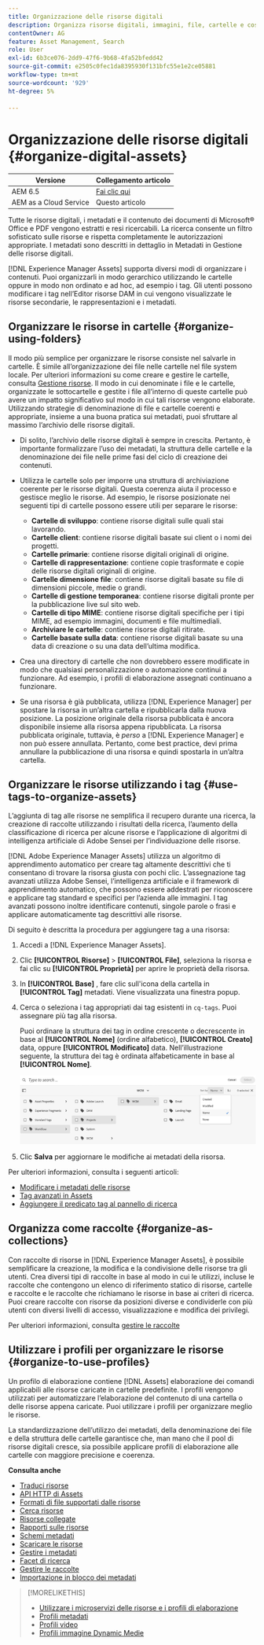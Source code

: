 ```yaml
---
title: Organizzazione delle risorse digitali
description: Organizza risorse digitali, immagini, file, cartelle e così via, utilizzando Experience Manager.
contentOwner: AG
feature: Asset Management, Search
role: User
exl-id: 6b3ce076-2dd9-47f6-9b68-4fa52bfedd42
source-git-commit: e2505c0fec1da8395930f131bfc55e1e2ce05881
workflow-type: tm+mt
source-wordcount: '929'
ht-degree: 5%

---
```


# Organizzazione delle risorse digitali {#organize-digital-assets}

| Versione | Collegamento articolo |
| -------- | ---------------------------- |
| AEM 6.5 | [Fai clic qui](https://experienceleague.adobe.com/docs/experience-manager-65/assets/managing/organize-assets.html?lang=en) |
| AEM as a Cloud Service | Questo articolo |

Tutte le risorse digitali, i metadati e il contenuto dei documenti di Microsoft® Office e PDF vengono estratti e resi ricercabili. La ricerca consente un filtro sofisticato sulle risorse e rispetta completamente le autorizzazioni appropriate. I metadati sono descritti in dettaglio in Metadati in Gestione delle risorse digitali.

[!DNL Experience Manager Assets] supporta diversi modi di organizzare i contenuti. Puoi organizzarli in modo gerarchico utilizzando le cartelle oppure in modo non ordinato e ad hoc, ad esempio i tag. Gli utenti possono modificare i tag nell’Editor risorse DAM in cui vengono visualizzate le risorse secondarie, le rappresentazioni e i metadati.

<!-- Commenting to pull down the existing content before applying changes wrt CQDOC-15930
## Create folders {#create-folders}

When organizing a collection of assets, for example, all *Nature* images, you can create folders to keep them together. You can use folders to categorize and organize your assets. [!DNL Assets] does not require you to organize assets in folders to work better.

>[!NOTE]
>
>Sharing an Assets folder (in Marketing Cloud) of the type `sling:OrderedFolder`, is not supported. If you want to share a folder, do not select Ordered when creating a folder.

1. Navigate to the place in your digital assets folder where you want to create a folder.
1. In the menu, click **[!UICONTROL Create]**. Select **[!UICONTROL New Folder]**.
1. In the **[!UICONTROL Title]** field, provide a folder name. By default, DAM uses the title that you provided as the folder name. Once the folder is created, you can override the default and specify another folder name.
1. Click **[!UICONTROL Create]**. Your folder is displayed in the digital assets folder.

## Add CUG properties to folders {#add-cug-properties-to-folders}

You can limit who can access certain folders in Assets by making the folder part of a closed user group (CUG). To make a folder part of a CUG:

1. In Assets, right-click the folder you want to add closed user group properties for and select **Properties**.  
1. Click the **CUG** tab.
1. Select the **Enabled** check box to make the folder and its assets available only to a closed user group.  
1. Browse to the login page, if there is one, to add that information. Add admitted groups by clicking **Add item**. If necessary, add the realm. Click **OK** to save your changes.

## Use tags to organize assets {#use-tags-to-organize-assets}

You can use folders or tags or both to organize assets. Adding tags to assets makes them easier to retrieve during a search. To add tags to an asset, follow these steps:

1. In the Digital Asset Manager, double-click the asset to open it.
1. In the **Tags** area, open the menu to reveal the available tags. Select tags as appropriate. To delete a tag, hover the pointer over the tag and click `X` to delete it.
1. Click **Save** to save any tags you added.

Date24/08/2021
-->

## Organizzare le risorse in cartelle {#organize-using-folders}

Il modo più semplice per organizzare le risorse consiste nel salvarle in cartelle. È simile all’organizzazione dei file nelle cartelle nel file system locale. Per ulteriori informazioni su come creare e gestire le cartelle, consulta [Gestione risorse](manage-digital-assets.md). Il modo in cui denominate i file e le cartelle, organizzate le sottocartelle e gestite i file all’interno di queste cartelle può avere un impatto significativo sul modo in cui tali risorse vengono elaborate. Utilizzando strategie di denominazione di file e cartelle coerenti e appropriate, insieme a una buona pratica sui metadati, puoi sfruttare al massimo l’archivio delle risorse digitali.

* Di solito, l’archivio delle risorse digitali è sempre in crescita. Pertanto, è importante formalizzare l’uso dei metadati, la struttura delle cartelle e la denominazione dei file nelle prime fasi del ciclo di creazione dei contenuti.
* Utilizza le cartelle solo per imporre una struttura di archiviazione coerente per le risorse digitali. Questa coerenza aiuta il processo e gestisce meglio le risorse. Ad esempio, le risorse posizionate nei seguenti tipi di cartelle possono essere utili per separare le risorse:

   * **Cartelle di sviluppo**: contiene risorse digitali sulle quali stai lavorando.
   * **Cartelle client**: contiene risorse digitali basate sui client o i nomi dei progetti.
   * **Cartelle primarie**: contiene risorse digitali originali di origine.
   * **Cartelle di rappresentazione**: contiene copie trasformate e copie delle risorse digitali originali di origine.
   * **Cartelle dimensione file**: contiene risorse digitali basate su file di dimensioni piccole, medie o grandi.
   * **Cartelle di gestione temporanea**: contiene risorse digitali pronte per la pubblicazione live sul sito web.
   * **Cartelle di tipo MIME**: contiene risorse digitali specifiche per i tipi MIME, ad esempio immagini, documenti e file multimediali.
   * **Archiviare le cartelle**: contiene risorse digitali ritirate.
   * **Cartelle basate sulla data**: contiene risorse digitali basate su una data di creazione o su una data dell’ultima modifica.

* Crea una directory di cartelle che non dovrebbero essere modificate in modo che qualsiasi personalizzazione o automazione continui a funzionare. Ad esempio, i profili di elaborazione assegnati continuano a funzionare.
* Se una risorsa è già pubblicata, utilizza [!DNL Experience Manager] per spostare la risorsa in un’altra cartella e ripubblicarla dalla nuova posizione. La posizione originale della risorsa pubblicata è ancora disponibile insieme alla risorsa appena ripubblicata. La risorsa pubblicata originale, tuttavia, è *perso* a [!DNL Experience Manager] e non può essere annullata. Pertanto, come best practice, devi prima annullare la pubblicazione di una risorsa e quindi spostarla in un’altra cartella.

## Organizzare le risorse utilizzando i tag {#use-tags-to-organize-assets}

L’aggiunta di tag alle risorse ne semplifica il recupero durante una ricerca, la creazione di raccolte utilizzando i risultati della ricerca, l’aumento della classificazione di ricerca per alcune risorse e l’applicazione di algoritmi di intelligenza artificiale di Adobe Sensei per l’individuazione delle risorse.

[!DNL Adobe Experience Manager Assets] utilizza un algoritmo di apprendimento automatico per creare tag altamente descrittivi che ti consentano di trovare la risorsa giusta con pochi clic. L’assegnazione tag avanzati utilizza Adobe Sensei, l’intelligenza artificiale e il framework di apprendimento automatico, che possono essere addestrati per riconoscere e applicare tag standard e specifici per l’azienda alle immagini. I tag avanzati possono inoltre identificare contenuti, singole parole o frasi e applicare automaticamente tag descrittivi alle risorse.

Di seguito è descritta la procedura per aggiungere tag a una risorsa:

1. Accedi a [!DNL Experience Manager Assets].
1. Clic **[!UICONTROL Risorse]** > **[!UICONTROL File]**, seleziona la risorsa e fai clic su **[!UICONTROL Proprietà]** per aprire le proprietà della risorsa.
1. In **[!UICONTROL Base]** , fare clic sull&#39;icona della cartella in **[!UICONTROL Tag]** metadati. Viene visualizzata una finestra popup.
1. Cerca o seleziona i tag appropriati dai tag esistenti in `cq-tags`. Puoi assegnare più tag alla risorsa.

   Puoi ordinare la struttura dei tag in ordine crescente o decrescente in base al **[!UICONTROL Nome]** (ordine alfabetico), **[!UICONTROL Creato]** data, oppure **[!UICONTROL Modificato]** data. Nell’illustrazione seguente, la struttura dei tag è ordinata alfabeticamente in base al **[!UICONTROL Nome]**.

   ![add-tags](assets/add-tags-to-asset.png)

1. Clic **Salva** per aggiornare le modifiche ai metadati della risorsa.

Per ulteriori informazioni, consulta i seguenti articoli:

* [Modificare i metadati delle risorse](meta-edit.md)
* [Tag avanzati in Assets](smart-tags.md)
* [Aggiungere il predicato tag al pannello di ricerca](/help/assets/search-facets.md/#adding-a-tags-predicate)

## Organizza come raccolte {#organize-as-collections}

Con raccolte di risorse in [!DNL Experience Manager Assets], è possibile semplificare la creazione, la modifica e la condivisione delle risorse tra gli utenti. Crea diversi tipi di raccolte in base al modo in cui le utilizzi, incluse le raccolte che contengono un elenco di riferimento statico di risorse, cartelle e raccolte e le raccolte che richiamano le risorse in base ai criteri di ricerca. Puoi creare raccolte con risorse da posizioni diverse e condividerle con più utenti con diversi livelli di accesso, visualizzazione e modifica dei privilegi.

Per ulteriori informazioni, consulta [gestire le raccolte](manage-collections.md)


## Utilizzare i profili per organizzare le risorse {#organize-to-use-profiles}

Un profilo di elaborazione contiene [!DNL Assets] elaborazione dei comandi applicabili alle risorse caricate in cartelle predefinite. I profili vengono utilizzati per automatizzare l’elaborazione del contenuto di una cartella o delle risorse appena caricate. Puoi utilizzare i profili per organizzare meglio le risorse.

La standardizzazione dell’utilizzo dei metadati, della denominazione dei file e della struttura delle cartelle garantisce che, man mano che il pool di risorse digitali cresce, sia possibile applicare profili di elaborazione alle cartelle con maggiore precisione e coerenza.

**Consulta anche**

* [Traduci risorse](translate-assets.md)
* [API HTTP di Assets](mac-api-assets.md)
* [Formati di file supportati dalle risorse](file-format-support.md)
* [Cerca risorse](search-assets.md)
* [Risorse collegate](use-assets-across-connected-assets-instances.md)
* [Rapporti sulle risorse](asset-reports.md)
* [Schemi metadati](metadata-schemas.md)
* [Scaricare le risorse](download-assets-from-aem.md)
* [Gestire i metadati](manage-metadata.md)
* [Facet di ricerca](search-facets.md)
* [Gestire le raccolte](manage-collections.md)
* [Importazione in blocco dei metadati](metadata-import-export.md)

>[!MORELIKETHIS]
>
>* [Utilizzare i microservizi delle risorse e i profili di elaborazione](asset-microservices-configure-and-use.md)
>* [Profili metadati](metadata-profiles.md)
>* [Profili video](/help/assets/dynamic-media/video-profiles.md)
>* [Profili immagine Dynamic Medie](/help/assets/dynamic-media/image-profiles.md)

